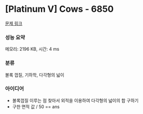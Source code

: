 # [Platinum V] Cows - 6850 

[문제 링크](https://www.acmicpc.net/problem/6850) 

### 성능 요약

메모리: 2196 KB, 시간: 4 ms

### 분류

볼록 껍질, 기하학, 다각형의 넓이

### 아이디어

- 볼록껍질 이루는 점 찾아서 외적을 이용하여 다각형의 넓이의 합 구하기
- 구한 면적 값 / 50 == ans
